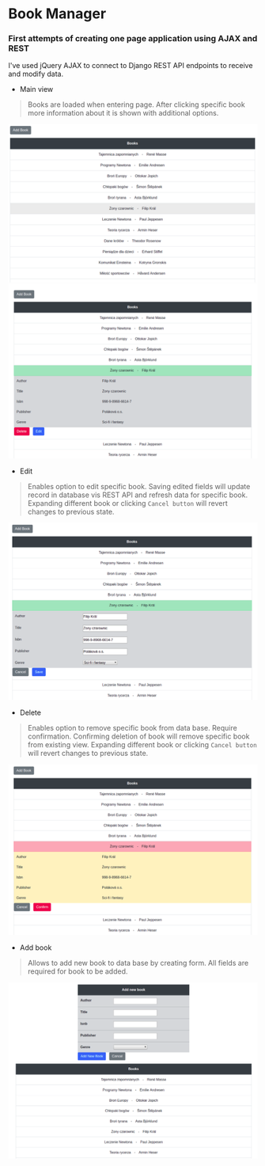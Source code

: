 # Book Manager
### First attempts of creating one page application using AJAX and REST 
I've used jQuery AJAX to connect to Django REST API endpoints to receive and modify data. 

* Main view

> Books are loaded when entering page.
> After clicking specific book more information about it is shown with additional options.

![Screenshot](/img/main_view.png)
![Screenshot](/img/main_view_2.png)

* Edit

> Enables option to edit specific book.
> Saving edited fields will update record in database vis REST API and refresh data for specific book.
> Expanding different book or clicking `Cancel button` will revert changes to previous state.

![Screenshot](/img/edit_view.png)

* Delete

> Enables option to remove specific book from data base. Require confirmation.
> Confirming deletion of book will remove specific book from existing view.
> Expanding different book or clicking `Cancel button` will revert changes to previous state.

![Screenshot](/img/delete_view.png)

* Add book

> Allows to add new book to data base by creating form. All fields are required for book to be added.

![Screenshot](/img/add_book_view.png)
